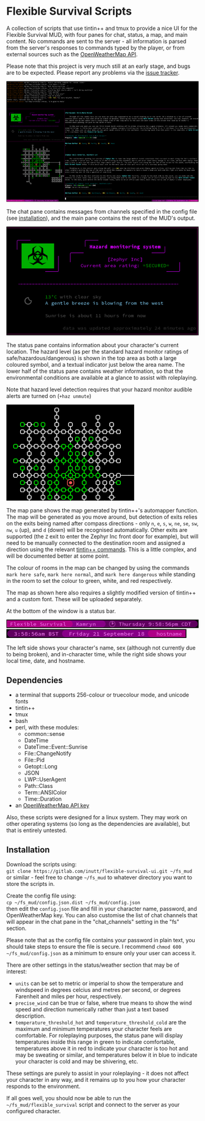 # Flexible Survival Scripts
A collection of scripts that use tintin++ and tmux to provide a nice UI for the Flexible Survival MUD, with four panes for chat, status, a map, and main content. No commands are sent to the server - all information is parsed from the server's responses to commands typed by the player, or from external sources such as the [OpenWeatherMap API](https://openweathermap.org/).

Please note that this project is very much still at an early stage, and bugs are to be expected. Please report any problems via the [issue tracker](https://gitlab.com/inutt/flexible-survival-ui/issues).

![Screenshot of interface](screenshots/full.png)

The chat pane contains messages from channels specified in the config file (see [installation](#Installation)), and the main pane contains the rest of the MUD's output.

![Screenshot of status pane](screenshots/status.png)

The status pane contains information about your character's current location. The hazard level (as per the standard hazard monitor ratings of safe/hazardous/dangerous) is shown in the top area as both a large coloured symbol, and a textual indicator just below the area name. The lower half of the status pane contains weather information, so that the environmental conditions are available at a glance to assist with roleplaying.

Note that hazard level detection requires that your hazard monitor audible alerts are turned on (`+haz unmute`)

![Screenshot of map](screenshots/map.png)

The map pane shows the map generated by tintin++'s automapper function. The map will be generated as you move around, but detection of exits relies on the exits being named after compass directions - only `n`, `e`, `s`, `w`, `ne`, `se`, `sw`, `nw`, `u` (up), and `d` (down) will be recognised automatically. Other exits are supported (the `Z` exit to enter the Zephyr Inc front door for example), but will need to be manually connected to the destination room and assigned a direction using the relevant [tintin++ commands](https://tintin.sourceforge.io/manual/map.php). This is a little complex, and will be documented better at some point.

The colour of rooms in the map can be changed by using the commands `mark here safe`, `mark here normal`, and `mark here dangerous` while standing in the room to set the colour to green, white, and red respectively.

The map as shown here also requires a slightly modified version of tintin++ and a custom font. These will be uploaded separately.

At the bottom of the window is a status bar.

![Screenshot of left status bar](screenshots/bar_left.png)
![Screenshot of right status bar](screenshots/bar_right.png)

The left side shows your character's name, sex (although not currently due to being broken), and in-character time, while the right side shows your local time, date, and hostname.


## Dependencies
  - a terminal that supports 256-colour or truecolour mode, and unicode fonts
  - tintin++
  - tmux
  - bash
  - perl, with these modules:
    - common::sense
    - DateTime
    - DateTime::Event::Sunrise
    - File::ChangeNotify
    - File::Pid
    - Getopt::Long
    - JSON
    - LWP::UserAgent
    - Path::Class
    - Term::ANSIColor
    - Time::Duration
- an [OpenWeatherMap API key](https://home.openweathermap.org/users/sign_up)

Also, these scripts were designed for a linux system. They may work on other operating systems (so long as the dependencies are available), but that is entirely untested.


## Installation

Download the scripts using:  
`git clone https://gitlab.com/inutt/flexible-survival-ui.git ~/fs_mud`  
or similar - feel free to change `~/fs_mud` to whatever directory you want to store the scripts in.

Create the config file using:  
`cp ~/fs_mud/config.json.dist ~/fs_mud/config.json`  
then edit the `config.json` file and fill in your character name, password, and OpenWeatherMap key. You can also customise the list of chat channels that will appear in the chat pane in the "chat_channels" setting in the "fs" section.

Please note that as the config file contains your password in plain text, you should take steps to ensure the file is secure. I recommend `chmod 600 ~/fs_mud/config.json` as a minimum to ensure only your user can access it.

There are other settings in the status/weather section that may be of interest:
  - `units` can be set to metric or imperial to show the temperature and windspeed in degrees celcius and metres per second, or degrees Farenheit and miles per hour, respectively.
  - `precise_wind` can be true or false, where true means to show the wind speed and direction numerically rather than just a text based description.
  - `temperature_threshold_hot` and `temperature_threshold_cold` are the maximum and minimum temperatures your character feels are comfortable. For roleplaying purposes, the status pane will display temperatures inside this range in green to indicate comfortable, temperatures above it in red to indicate your character is too hot and may be sweating or similar, and temperatures below it in blue to indicate your character is cold and may be shivering, etc.
  
These settings are purely to assist in your roleplaying - it does not affect your character in any way, and it remains up to you how your character responds to the environment.

If all goes well, you should now be able to run the `~/fs_mud/flexible_survival` script and connect to the server as your configured character. 
